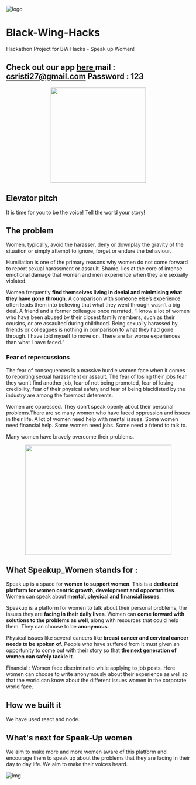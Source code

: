 ![logo](https://user-images.githubusercontent.com/53037053/113508400-6a295680-956d-11eb-96d0-052ef067b2e0.png)
# Black-Wing-Hacks
Hackathon Project for BW Hacks - Speak up Women!

## Check out our app <a href="https://womenspeak.herokuapp.com/"> here </a>  mail : csristi27@gmail.com Password : 123

 <p align="center">
  <img width="260" height="260" src="https://miro.medium.com/max/3840/1*gYptxAgBRVHvobYE8WBxJQ.png">
</p>   
 

## Elevator pitch
It is time for you to be the voice! Tell the world your story!

## The problem

Women, typically, avoid the harasser, deny or downplay the gravity of the situation or simply attempt to ignore, forget or endure the behaviour.

Humiliation is one of the primary reasons why women do not come forward to report sexual harassment or assault. Shame, lies at the core of intense emotional damage that women and men experience when they are sexually violated.

Women frequently **find themselves living in denial and minimising what they have gone through**. A comparison with someone else’s experience often leads them into believing that what they went through wasn’t a big deal. A friend and a former colleague once narrated, “I know a lot of women who have been abused by their closest family members, such as their cousins, or are assaulted during childhood. Being sexually harassed by friends or colleagues is nothing in comparison to what they had gone through. I have told myself to move on. There are far worse experiences than what I have faced.”

### Fear of repercussions

The fear of consequences is a massive hurdle women face when it comes to reporting sexual harassment or assault. The fear of losing their jobs fear they won’t find another job, fear of not being promoted, fear of losing credibility, fear of their physical safety and fear of being blacklisted by the industry are among the foremost deterrents.

Women are oppressed. They don't speak openly about their personal problems.There are so many women who have faced oppression and issues in their life. A lot of women need help with mental issues. Some women need financial help. Some women need jobs. Some need a friend to talk to.    

 Many women have bravely overcome their problems. 

<p align="center">
  <img width="400" height="300" src="https://www.icharts.net/wp-content/uploads/2019/09/Women-Empowerment-750x400.jpg">
</p> 


## What Speakup_Women stands for :

Speak up is a space for **women to support women**. This is a **dedicated platform for women centric growth, development and opportunities**. Women can speak about **mental, physical and financial issues**.

Speakup is a platform for women to talk about their personal problems, the issues they are **facing in their daily lives**. Women can **come forward with solutions to the problems as well**, along with resources that could help them. They can choose to be **anonymous**.

Physical issues like several cancers like **breast cancer and cervical cancer needs to be spoken of**. People who have suffered from it must given an opportunity to come out with their story so that **the next generation of women can safely tackle it**.

Financial : Women face discriminatio while applying to job posts. Here women can choose to write anonymously about their experience as well so that the world can know about the different issues women in the corporate world face.

## How we built it

We have used react and node.


## What's next for Speak-Up women

We aim to make more and more women aware of this platform and encourage them to speak up about the problems that they are facing in their day to day life. We aim to make their voices heard.

![img](https://github.com/Sristi27/Black-Wing-Hacks/blob/main/empowerwomen1.jpg)
